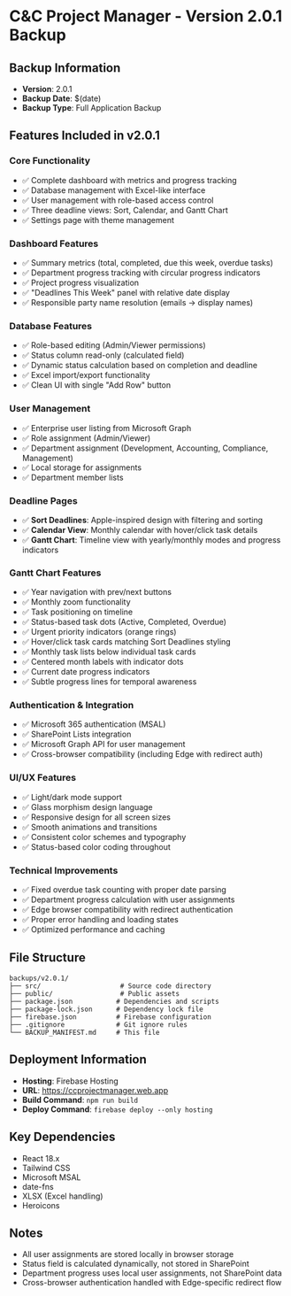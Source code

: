 # C&C Project Manager - Version 2.0.1 Backup

## Backup Information
- **Version**: 2.0.1
- **Backup Date**: $(date)
- **Backup Type**: Full Application Backup

## Features Included in v2.0.1

### Core Functionality
- ✅ Complete dashboard with metrics and progress tracking
- ✅ Database management with Excel-like interface
- ✅ User management with role-based access control
- ✅ Three deadline views: Sort, Calendar, and Gantt Chart
- ✅ Settings page with theme management

### Dashboard Features
- ✅ Summary metrics (total, completed, due this week, overdue tasks)
- ✅ Department progress tracking with circular progress indicators
- ✅ Project progress visualization
- ✅ "Deadlines This Week" panel with relative date display
- ✅ Responsible party name resolution (emails → display names)

### Database Features
- ✅ Role-based editing (Admin/Viewer permissions)
- ✅ Status column read-only (calculated field)
- ✅ Dynamic status calculation based on completion and deadline
- ✅ Excel import/export functionality
- ✅ Clean UI with single "Add Row" button

### User Management
- ✅ Enterprise user listing from Microsoft Graph
- ✅ Role assignment (Admin/Viewer)
- ✅ Department assignment (Development, Accounting, Compliance, Management)
- ✅ Local storage for assignments
- ✅ Department member lists

### Deadline Pages
- ✅ **Sort Deadlines**: Apple-inspired design with filtering and sorting
- ✅ **Calendar View**: Monthly calendar with hover/click task details
- ✅ **Gantt Chart**: Timeline view with yearly/monthly modes and progress indicators

### Gantt Chart Features
- ✅ Year navigation with prev/next buttons
- ✅ Monthly zoom functionality
- ✅ Task positioning on timeline
- ✅ Status-based task dots (Active, Completed, Overdue)
- ✅ Urgent priority indicators (orange rings)
- ✅ Hover/click task cards matching Sort Deadlines styling
- ✅ Monthly task lists below individual task cards
- ✅ Centered month labels with indicator dots
- ✅ Current date progress indicators
- ✅ Subtle progress lines for temporal awareness

### Authentication & Integration
- ✅ Microsoft 365 authentication (MSAL)
- ✅ SharePoint Lists integration
- ✅ Microsoft Graph API for user management
- ✅ Cross-browser compatibility (including Edge with redirect auth)

### UI/UX Features
- ✅ Light/dark mode support
- ✅ Glass morphism design language
- ✅ Responsive design for all screen sizes
- ✅ Smooth animations and transitions
- ✅ Consistent color schemes and typography
- ✅ Status-based color coding throughout

### Technical Improvements
- ✅ Fixed overdue task counting with proper date parsing
- ✅ Department progress calculation with user assignments
- ✅ Edge browser compatibility with redirect authentication
- ✅ Proper error handling and loading states
- ✅ Optimized performance and caching

## File Structure
```
backups/v2.0.1/
├── src/                    # Source code directory
├── public/                 # Public assets
├── package.json           # Dependencies and scripts
├── package-lock.json      # Dependency lock file
├── firebase.json          # Firebase configuration
├── .gitignore             # Git ignore rules
└── BACKUP_MANIFEST.md     # This file
```

## Deployment Information
- **Hosting**: Firebase Hosting
- **URL**: https://ccprojectmanager.web.app
- **Build Command**: `npm run build`
- **Deploy Command**: `firebase deploy --only hosting`

## Key Dependencies
- React 18.x
- Tailwind CSS
- Microsoft MSAL
- date-fns
- XLSX (Excel handling)
- Heroicons

## Notes
- All user assignments are stored locally in browser storage
- Status field is calculated dynamically, not stored in SharePoint
- Department progress uses local user assignments, not SharePoint data
- Cross-browser authentication handled with Edge-specific redirect flow


